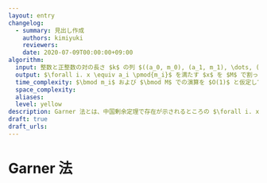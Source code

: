 ```yaml
---
layout: entry
changelog:
  - summary: 見出し作成
    authors: kimiyuki
    reviewers:
    date: 2020-07-09T00:00:00+09:00
algorithm:
  input: 整数と正整数の対の長さ $k$ の列 $((a_0, m_0), (a_1, m_1), \dots, (a _ {k-1}, m _ {k-1}))$ および正整数 $M$
  output: $\forall i. x \equiv a_i \pmod{m_i}$ を満たす $x$ を $M$ で割った余り $x \bmod M$
  time_complexity: $\bmod m_i$ および $\bmod M$ での演算を $O(1)$ と仮定して $O(k^2)$
  space_complexity:
  aliases:
  level: yellow
description: Garner 法とは、中国剰余定理で存在が示されるところの $\forall i. x \equiv a_i \pmod{m_i}$ を満たす整数 $x$ について、それを別の $M$ で割った余り $x \bmod M$ を求めるアルゴリズムである。計算の過程で現われる整数の大きさが $m_i$ や $M$ の $2$ 乗程度で抑えられることを特徴とする。
draft: true
draft_urls:
---
```


# Garner 法
